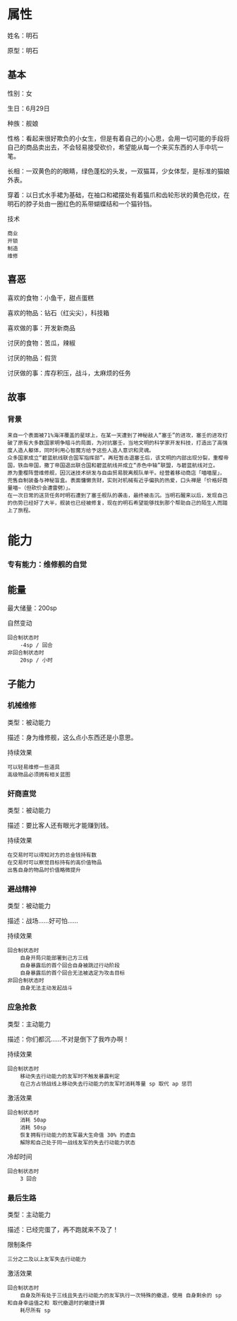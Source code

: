 
# 属性

姓名：明石

原型：明石

## 基本

性别：女

生日：6月29日

种族：舰娘

性格：看起来很好欺负的小女生，但是有着自己的小心思，会用一切可能的手段将自己的商品卖出去，不会轻易接受砍价，希望能从每一个来买东西的人手中坑一笔。

长相：一双黄色的的眼睛，绿色蓬松的头发，一双猫耳，少女体型，是标准的猫娘外表。

穿着：以日式水手裙为基础，在袖口和裙摆处有着猫爪和齿轮形状的黄色花纹，在明石的脖子处由一圈红色的系带蝴蝶结和一个猫铃铛。

技术

```
商业
开锁
制造
维修
```

## 喜恶

喜欢的食物：小鱼干，甜点蛋糕

喜欢的物品：钻石（红尖尖），科技箱

喜欢做的事：开发新商品

讨厌的食物：苦瓜，辣椒

讨厌的物品：假货

讨厌做的事：库存积压，战斗，太麻烦的任务

## 故事

### 背景

```
来自一个表面被71%海洋覆盖的星球上，在某一天遭到了神秘敌人“塞壬”的进攻，塞壬的进攻打破了原有大多数国家明争暗斗的局面，为对抗塞壬，当地文明的科学家开发科技，打造出了高强度人造人躯体，同时利用心智魔方给予这些人造人意识和灵魂。
众多国家成立“碧蓝航线联合国军指挥部”。再短暂击退塞壬后，该文明的内部出现分裂，重樱帝国，铁血帝国，撒丁帝国退出联合国和碧蓝航线并成立“赤色中轴”联盟，与碧蓝航线对立。
原为重樱阵营维修舰，因沉迷技术研发与自由贸易脱离舰队单干。经营着移动商店「喵喵屋」，兜售自制装备与神秘盲盒。表面慵懒贪财，实则对机械有近乎偏执的热爱，口头禅是「价格好商量喵~（但砍价会遭雷劈）」。  
在一次日常的送货任务时明石遭到了塞壬舰队的袭击，最终被击沉。当明石醒来以后，发现自己的伤势已经好了大半，舰装也已经被修复，现在的明石希望能够找到那个帮助自己的陌生人而踏上了旅程。
```

# 能力

### 专有能力：维修舰的自觉

## 能量

最大储量：200sp

自然变动

```
回合制状态时
	-4sp / 回合
非回合制状态时
	20sp / 小时
```

## 子能力

### 机械维修

类型：被动能力

描述：身为维修舰，这么点小东西还是小意思。

持续效果

```
可以轻易维修一些道具
高级物品必须拥有相关蓝图
```

### 奸商直觉

类型：被动能力

描述：要比客人还有眼光才能赚到钱。

持续效果

```
在交易时可以得知对方的总金钱持有数
在交易时可以察觉目标持有的高价值物品
出售自身的物品时价值略微提升
```

### 避战精神

类型：被动能力

描述：战场……好可怕……

持续效果

```
回合制状态时
	自身开局只能部署到己方三线
	自身暴露后的首个回合自身被跳过行动阶段
	自身暴露后的首个回合无法被选定为攻击目标
非回合制状态时
	自身无法主动发起战斗
```

### 应急抢救

类型：主动能力

描述：你们都沉……不对是倒下了我咋办啊！

持续效果

```
回合制状态时
	移动失去行动能力的友军时不触发暴露判定
	在己方占领战线上移动失去行动能力的友军时消耗等量 sp 取代 ap 惩罚
```

激活效果

```
回合制状态时
	消耗 50ap
	消耗 50sp
	恢复拥有行动能力的友军最大生命值 30% 的虚血
	解除和自己处于同一战线友军的失去行动能力状态
```

冷却时间

```
回合制状态时
	3 回合
```

### 最后生路

类型：主动能力

描述：已经完蛋了，再不跑就来不及了！

限制条件

```
三分之二及以上友军失去行动能力
```

激活效果

```
回合制状态时
	自身及所有处于三线且失去行动能力的友军执行一次特殊的撤退，使用 自身剩余的 sp 和自身幸运值之和 取代撤退时的敏捷计算
	耗尽所有 sp
```